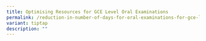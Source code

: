 ```yaml
---
title: Optimising Resources for GCE Level Oral Examinations
permalink: /reduction-in-number-of-days-for-oral-examinations-for-gce-level-examinations/
variant: tiptap
description: ""
---
```

